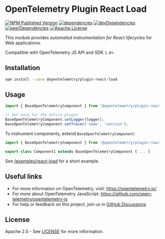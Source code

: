 # OpenTelemetry Plugin React Load

[![NPM Published Version][npm-img]][npm-url]
[![dependencies][dependencies-image]][dependencies-url]
[![devDependencies][devDependencies-image]][devDependencies-url]
[![peerDependencies][peerDependencies-image]][peerDependencies-url]
[![Apache License][license-image]][license-image]

This module provides *automated instrumentation for React lifecycles* for Web applications.

Compatible with OpenTelemetry JS API and SDK `1.0+`.

## Installation

```bash
npm install --save @opentelemetry/plugin-react-load
```

## Usage

```js
import { BaseOpenTelemetryComponent } from '@opentelemetry/plugin-react-load';

// Set once for the entire plugin
BaseOpenTelemetryComponent.setLogger(logger);
BaseOpenTelemetryComponent.setTracer('name', 'version');
```

To instrument components, extend `BaseOpenTelemetryComponent`:
```js
import { BaseOpenTelemetryComponent } from '@opentelemetry/plugin-react-load';

export class Component1 extends BaseOpenTelemetryComponent { ... }
```

See [/examples/react-load](https://github.com/open-telemetry/opentelemetry-js-contrib/tree/main/examples/react-load) for a short example.

## Useful links
- For more information on OpenTelemetry, visit: <https://opentelemetry.io/>
- For more about OpenTelemetry JavaScript: <https://github.com/open-telemetry/opentelemetry-js>
- For help or feedback on this project, join us in [GitHub Discussions][discussions-url]

## License

Apache 2.0 - See [LICENSE][license-url] for more information.

[discussions-url]: https://github.com/open-telemetry/opentelemetry-js/discussions
[license-url]: https://github.com/open-telemetry/opentelemetry-js/blob/main/LICENSE
[license-image]: https://img.shields.io/badge/license-Apache_2.0-green.svg?style=flat
[dependencies-image]: https://status.david-dm.org/gh/open-telemetry/opentelemetry-js-contrib.svg?path=plugins%2Fweb%2Fopentelemetry-plugin-react-load
[dependencies-url]: https://david-dm.org/open-telemetry/opentelemetry-js-contrib?path=plugins%2Fweb%2Fopentelemetry-plugin-react-load
[devDependencies-image]: https://status.david-dm.org/gh/open-telemetry/opentelemetry-js-contrib.svg?path=plugins%2Fweb%2Fopentelemetry-plugin-react-load&type=dev
[devDependencies-url]: https://david-dm.org/open-telemetry/opentelemetry-js-contrib?path=plugins%2Fweb%2Fopentelemetry-plugin-react-load&type=dev
[peerDependencies-image]: https://status.david-dm.org/gh/open-telemetry/opentelemetry-js-contrib.svg?path=plugins%2Fweb%2Fopentelemetry-plugin-react-load&type=peer
[peerDependencies-url]: https://david-dm.org/open-telemetry/opentelemetry-js-contrib?path=plugins%2Fweb%2Fopentelemetry-plugin-react-load&type=peer
[npm-url]: https://www.npmjs.com/package/@opentelemetry/plugin-react-load
[npm-img]: https://badge.fury.io/js/%40opentelemetry%2Fplugin-react-load.svg
